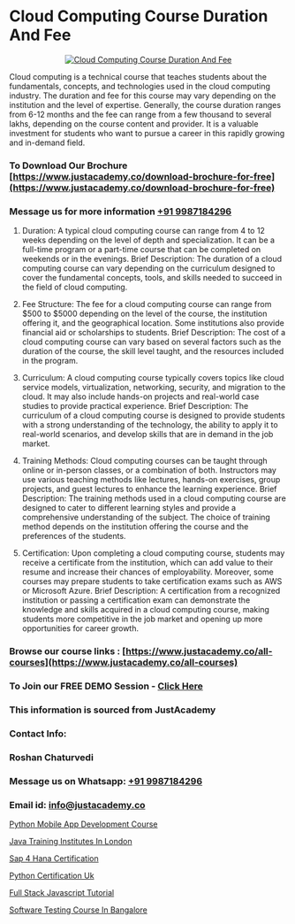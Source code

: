 # Cloud Computing Course Duration And Fee

<p align="center">
  <a href="https://justacademy.co/all-courses">
    <img src="https://i.ibb.co/FJQ9DDy/cloud-computing.webp" alt="Cloud Computing Course Duration And Fee">
  </a>
</p>


Cloud computing is a technical course that teaches students about the fundamentals, concepts, and technologies used in the cloud computing industry. The duration and fee for this course may vary depending on the institution and the level of expertise. Generally, the course duration ranges from 6-12 months and the fee can range from a few thousand to several lakhs, depending on the course content and provider. It is a valuable investment for students who want to pursue a career in this rapidly growing and in-demand field.
### To Download Our Brochure [https://www.justacademy.co/download-brochure-for-free](https://www.justacademy.co/download-brochure-for-free)
### Message us for more information [+91 9987184296](https://api.whatsapp.com/send?phone=919987184296)
1) Duration: A typical cloud computing course can range from 4 to 12 weeks depending on the level of depth and specialization. It can be a full-time program or a part-time course that can be completed on weekends or in the evenings.
Brief Description: The duration of a cloud computing course can vary depending on the curriculum designed to cover the fundamental concepts, tools, and skills needed to succeed in the field of cloud computing.

2) Fee Structure: The fee for a cloud computing course can range from $500 to $5000 depending on the level of the course, the institution offering it, and the geographical location. Some institutions also provide financial aid or scholarships to students.
Brief Description: The cost of a cloud computing course can vary based on several factors such as the duration of the course, the skill level taught, and the resources included in the program.

3) Curriculum: A cloud computing course typically covers topics like cloud service models, virtualization, networking, security, and migration to the cloud. It may also include hands-on projects and real-world case studies to provide practical experience.
Brief Description: The curriculum of a cloud computing course is designed to provide students with a strong understanding of the technology, the ability to apply it to real-world scenarios, and develop skills that are in demand in the job market.

4) Training Methods: Cloud computing courses can be taught through online or in-person classes, or a combination of both. Instructors may use various teaching methods like lectures, hands-on exercises, group projects, and guest lectures to enhance the learning experience.
Brief Description: The training methods used in a cloud computing course are designed to cater to different learning styles and provide a comprehensive understanding of the subject. The choice of training method depends on the institution offering the course and the preferences of the students.

5) Certification: Upon completing a cloud computing course, students may receive a certificate from the institution, which can add value to their resume and increase their chances of employability. Moreover, some courses may prepare students to take certification exams such as AWS or Microsoft Azure.
Brief Description: A certification from a recognized institution or passing a certification exam can demonstrate the knowledge and skills acquired in a cloud computing course, making students more competitive in the job market and opening up more opportunities for career growth.

### Browse our course links : [https://www.justacademy.co/all-courses](https://www.justacademy.co/all-courses) 
### To Join our FREE DEMO Session - [Click Here](https://www.justacademy.co/register-for-course-demo)


### This information is sourced from JustAcademy
### Contact Info:
### Roshan Chaturvedi
### Message us on Whatsapp: [+91 9987184296](https://api.whatsapp.com/send?phone=919987184296)
### Email id: [info@justacademy.co](mailto:info@justacademy.co)
                
[Python Mobile App Development Course](https://www.linkedin.com/pulse/python-mobile-app-development-course-justacademy-hyderabad-j7cwc?trackingId=5e%2BKlbiiOATVNhnfa%2B1hHA%3D%3D&lipi=urn%3Ali%3Apage%3Ad_flagship3_company_admin%3BepomL552S36dZH34vwpA2w%3D%3D)

[Java Training Institutes In London](https://www.linkedin.com/pulse/java-training-institutes-london-justacademy-jaipur-sm1ne?trackingId=0dA%2BOb%2BiviCspOKJ30Hh5w%3D%3D&lipi=urn%3Ali%3Apage%3Ad_flagship3_company_admin%3BPHZ4e%2FC0SW%2BPbqGLUXrWbQ%3D%3D)

[Sap 4 Hana Certification](https://medium.com/@ranemanish460/sap-4-hana-certification-cb71d7173fd7)

[Python Certification Uk](https://medium.com/@roneet705/python-certification-uk-55e4e5a9f8e8)

[Full Stack Javascript Tutorial](https://justacademyin.github.io/Articles/Full-Stack-Javascript-Tutorial)

[Software Testing Course In Bangalore](https://justacademyin.github.io/justacademy/software-testing-course-in-bangalore)

